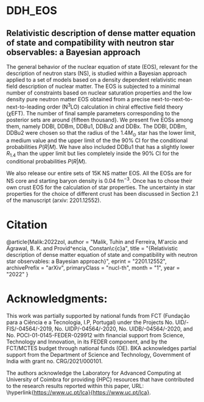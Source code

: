 # DDH_EOS
## Relativistic description of dense matter equation of state and compatibility with neutron star observables: a Bayesian approach 

The general behavior of the nuclear equation of state (EOS), relevant for the description of neutron stars (NS), 
is studied within a  Bayesian approach applied to a set of models based on a density dependent relativistic mean 
field description of nuclear matter. The EOS is subjected to a  minimal number of constraints based on nuclear 
saturation properties and  the low density pure neutron matter EOS  obtained from a precise next-to-next-to-next-to-leading 
order (N$^{3}$LO) calculation in chiral effective field theory ($\chi$EFT). The number of final sample parameters 
corresponding to the posterior sets are around {fifteen thousand}. We present five EOSs among them, namely 
DDBl, DDBm, DDBu1, DDBu2 and DDBx. The DDBl, DDBm, DDBu2 were chosen so that the radius of the 1.4$M_\odot$ 
star has the lower limit, a medium value and the upper limit  of the the 90\% CI for the conditional 
probabilities $P(R|M)$. We have also included DDBu1 that has a slightly lower $R_{1.4}$ than the upper limit but
lies completely inside the 90\% CI for the conditional probabilities $P(R|M)$.

We also release our entire sets of 15K NS matter EOS. All the EOSs are for NS core and starting 
baryon density is 0.04 fm$^{-3}$. Once has to chose their own crust EOS for the calculation of star properties.
The uncertainty in star properties for the choice of different crust has been discussed in Section 2.1 of 
the manuscript (arxiv: 2201.12552).

# Citation 
@article{Malik:2022zol,
    author = "Malik, Tuhin and Ferreira, M\'arcio and Agrawal, B. K. and Provid\^encia, Constan\c{c}a",
    title = "{Relativistic description of dense matter equation of state and compatibility with neutron star observables: a Bayesian approach}",
    eprint = "2201.12552",
    archivePrefix = "arXiv",
    primaryClass = "nucl-th",
    month = "1",
    year = "2022"
}

# Acknowledgments:
This work was partially supported by national funds from FCT 
(Fundação para a Ciência e a Tecnologia, I.P, Portugal) under the
Projects No. UID/\-FIS/\-04564/\-2019, No. UIDP/\-04564/\-2020, 
No. UIDB/\-04564/\-2020, and No. POCI-01-0145-FEDER-029912 with 
financial support from Science, Technology and Innovation, in its
FEDER component, and by the FCT/MCTES budget through national funds (OE). 
BKA acknowledges partial  support from the Department of Science and 
Technology, Government of India  with grant no.  CRG/2021/000101. 

The authors acknowledge the Laboratory for Advanced Computing at University of Coimbra for providing {HPC}
resources that have contributed to the research results reported within this paper, 
URL: \hyperlink{https://www.uc.pt/lca}{https://www.uc.pt/lca}.

